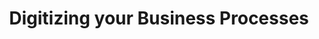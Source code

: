 ---
templateKey: digitizing-business-processes-page
title: "Digitizing your Business Processes"
meta: 
    title: "Digitizing your Business Processes | Online Marketing Services"
    description: ""
image_markdown:
    - image_markdown_text: The world is digital, and your business needs to be too. Keeping offline records and multiple data sources creates room for error and data loss. From a crashed computer, to internal miscommunication on a client account. Creating a central source of truth allows multiple staff to access valuable information in real-time, as they needed. No more fumbling on the phone with a customer finding the answer they need, or endless internal emails determining where information is located.
      image_markdown_title: Digitizing your Business Processes
      image_markdown_image: /img/crm-graphics-5.jpg
    - image_markdown_text: >-
        Do you relate?
        
        - Your business uses multiple programs and software to do the same job
        
        - You have multiple sources-of-truth to manage client accounts and processes
        
        - If your business had a fire, key client account information would be lost
        
        - Time could be saved if you could automate reoccurring tasks
        
        - You have to try to combine data from multiple places to gain customer insight
        
        
        Establishing digital business process management has a direct impact on customer experience and your business performance. We can help you optimize them.
      image_markdown_title: Save Time & Improve Customer Relationships
      image_markdown_image: /img/crm-graphics-3.jpg 
    - image_markdown_text: >-
        By streamlining your business processes, your business saves time, money, and stress:
        
        - reduced human error
        
        - improved customer relationships
        
        - faster production & processing
        
        - real customer data
        
        - single source of truth
        
        - smooth data transitions between staff or with onboarding
        
        - online backups of your data
      image_markdown_title: Improve Your ROI and Productivity
      image_markdown_image: /img/crm-graphics-2.jpg
    - image_markdown_text: >- 
    
        Imagine having all this data about your customers in one place,
        
        - every email sent,
        
        - every attachment clicked on,
        
        - the ability to call from an app on your phone or your desktop and log and record every call (if you so choose).
        
        - Notifications when emails are looked at,
        
        - what webpages the customer has viewed.
        
        - Plus when a lead from your website comes in, automatically a contact is created for you to reach out and connect to or assign to the appropriate rep.
        
        
        All this for free you just need to set it up.
      image_markdown_title: Create a Single Source of Truth
      image_markdown_image: /img/crm-graphics-1.jpg
    - image_markdown_text: >- 
        With HubSpot free you get the following:
        
        - Contact Management
        - Contact Website Activity
        
        - Companies
        
        - Deals
        
        - Tasks and Activities
        
        - Forms
        
        - Email Marketing
        
        - Ad Management
        
        - List Segmentation
        
        - Calling
        
        - Email Templates
        
        - Live Chat and Chat Bot
        
        - Gmail and Outlook integrations
        
        - Meeting Scheduling
        
        - Plus much more.....
        
      image_markdown_title: Start This Journey with a Free Software
      image_markdown_image: /img/digital-marketing-calendar.svg
    - image_markdown_text: >- 
        How much is your customer experience worth? The key to creating a better customer experience always comes down to understanding your customers.  
  
  
        One of the first steps to understanding your customers and the impact of your communication with your customers is to have data about your customers and your communications. When you have data in multiple places, this can be hard to gain insight and understanding because you do not have a single source of truth. The data is everywhere and it is just too hard to organize and manage.
  
  
        All this can be captured in one place.
  
  
        Contact us for an implementation quote
      image_markdown_title: Optimize Your Contact Management Systems
      image_markdown_image: /img/crm-graphics-4.jpg
---